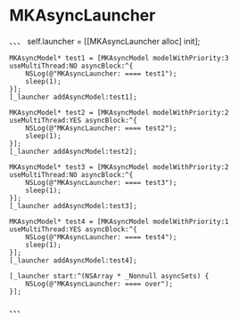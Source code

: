 # MKAsyncLauncher
、、、
    self.launcher = [[MKAsyncLauncher alloc] init];
    
    MKAsyncModel* test1 = [MKAsyncModel modelWithPriority:3 useMultiThread:NO asyncBlock:^{
        NSLog(@"MKAsyncLauncher: ==== test1");
        sleep(1);
    }];
    [_launcher addAsyncModel:test1];
    
    MKAsyncModel* test2 = [MKAsyncModel modelWithPriority:2 useMultiThread:YES asyncBlock:^{
        NSLog(@"MKAsyncLauncher: ==== test2");
        sleep(1);
    }];
    [_launcher addAsyncModel:test2];
    
    MKAsyncModel* test3 = [MKAsyncModel modelWithPriority:2 useMultiThread:NO asyncBlock:^{
        NSLog(@"MKAsyncLauncher: ==== test3");
        sleep(1);
    }];
    [_launcher addAsyncModel:test3];
    
    MKAsyncModel* test4 = [MKAsyncModel modelWithPriority:1 useMultiThread:YES asyncBlock:^{
        NSLog(@"MKAsyncLauncher: ==== test4");
        sleep(1);
    }];
    [_launcher addAsyncModel:test4];
    
    [_launcher start:^(NSArray * _Nonnull asyncSets) {
        NSLog(@"MKAsyncLauncher: ==== over");
    }];
、、、

